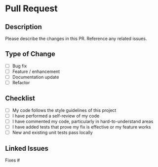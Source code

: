 # Pull Request

## Description

Please describe the changes in this PR. Reference any related issues.

## Type of Change

- [ ] Bug fix
- [ ] Feature / enhancement
- [ ] Documentation update
- [ ] Refactor

## Checklist

- [ ] My code follows the style guidelines of this project
- [ ] I have performed a self-review of my code
- [ ] I have commented my code, particularly in hard-to-understand areas
- [ ] I have added tests that prove my fix is effective or my feature works
- [ ] New and existing unit tests pass locally

## Linked Issues

Fixes #
